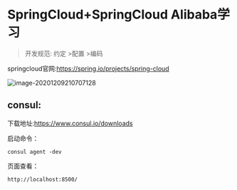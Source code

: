 # SpringCloud+SpringCloud Alibaba学习
> 开发规范: 约定 >配置  >编码

springcloud官网:https://spring.io/projects/spring-cloud

![image-20201209210707128](C:\Users\zheng\AppData\Roaming\Typora\typora-user-images\image-20201209210707128.png)

## consul:

下载地址:https://www.consul.io/downloads

启动命令：

```
consul agent -dev
```

页面查看：

```
http://localhost:8500/
```

